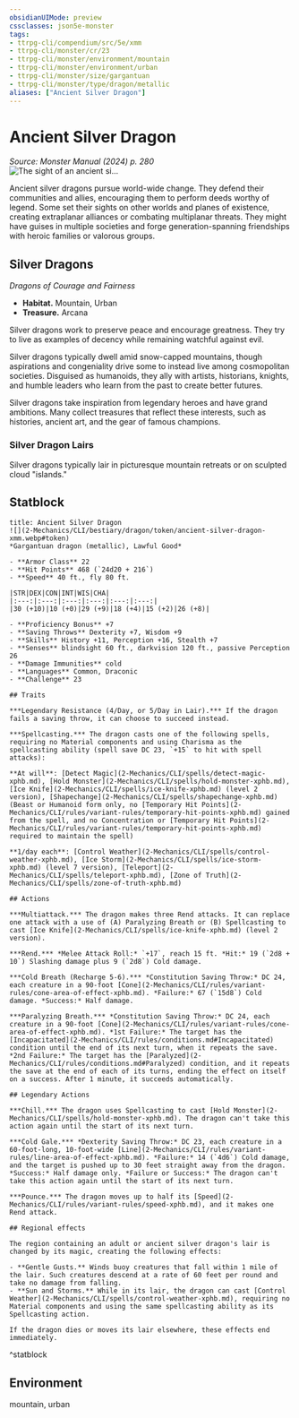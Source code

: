 ```yaml
---
obsidianUIMode: preview
cssclasses: json5e-monster
tags:
- ttrpg-cli/compendium/src/5e/xmm
- ttrpg-cli/monster/cr/23
- ttrpg-cli/monster/environment/mountain
- ttrpg-cli/monster/environment/urban
- ttrpg-cli/monster/size/gargantuan
- ttrpg-cli/monster/type/dragon/metallic
aliases: ["Ancient Silver Dragon"]
---
```

# Ancient Silver Dragon
*Source: Monster Manual (2024) p. 280*  
![The sight of an ancient si...](2-Mechanics/CLI/bestiary/dragon/img/ancient-silver-dragon.webp#right "The sight of an ancient silver dragon can panic despicable evil-doers")

Ancient silver dragons pursue world-wide change. They defend their communities and allies, encouraging them to perform deeds worthy of legend. Some set their sights on other worlds and planes of existence, creating extraplanar alliances or combating multiplanar threats. They might have guises in multiple societies and forge generation-spanning friendships with heroic families or valorous groups.

## Silver Dragons

*Dragons of Courage and Fairness*

- **Habitat.** Mountain, Urban  
- **Treasure.** Arcana  

Silver dragons work to preserve peace and encourage greatness. They try to live as examples of decency while remaining watchful against evil.

Silver dragons typically dwell amid snow-capped mountains, though aspirations and congeniality drive some to instead live among cosmopolitan societies. Disguised as humanoids, they ally with artists, historians, knights, and humble leaders who learn from the past to create better futures.

Silver dragons take inspiration from legendary heroes and have grand ambitions. Many collect treasures that reflect these interests, such as histories, ancient art, and the gear of famous champions.

### Silver Dragon Lairs

Silver dragons typically lair in picturesque mountain retreats or on sculpted cloud "islands."

## Statblock

```ad-statblock
title: Ancient Silver Dragon
![](2-Mechanics/CLI/bestiary/dragon/token/ancient-silver-dragon-xmm.webp#token)
*Gargantuan dragon (metallic), Lawful Good*

- **Armor Class** 22 
- **Hit Points** 468 (`24d20 + 216`) 
- **Speed** 40 ft., fly 80 ft.

|STR|DEX|CON|INT|WIS|CHA|
|:---:|:---:|:---:|:---:|:---:|:---:|
|30 (+10)|10 (+0)|29 (+9)|18 (+4)|15 (+2)|26 (+8)|

- **Proficiency Bonus** +7
- **Saving Throws** Dexterity +7, Wisdom +9
- **Skills** History +11, Perception +16, Stealth +7
- **Senses** blindsight 60 ft., darkvision 120 ft., passive Perception 26
- **Damage Immunities** cold
- **Languages** Common, Draconic
- **Challenge** 23

## Traits

***Legendary Resistance (4/Day, or 5/Day in Lair).*** If the dragon fails a saving throw, it can choose to succeed instead.

***Spellcasting.*** The dragon casts one of the following spells, requiring no Material components and using Charisma as the spellcasting ability (spell save DC 23, `+15` to hit with spell attacks):

**At will**: [Detect Magic](2-Mechanics/CLI/spells/detect-magic-xphb.md), [Hold Monster](2-Mechanics/CLI/spells/hold-monster-xphb.md), [Ice Knife](2-Mechanics/CLI/spells/ice-knife-xphb.md) (level 2 version), [Shapechange](2-Mechanics/CLI/spells/shapechange-xphb.md) (Beast or Humanoid form only, no [Temporary Hit Points](2-Mechanics/CLI/rules/variant-rules/temporary-hit-points-xphb.md) gained from the spell, and no Concentration or [Temporary Hit Points](2-Mechanics/CLI/rules/variant-rules/temporary-hit-points-xphb.md) required to maintain the spell)

**1/day each**: [Control Weather](2-Mechanics/CLI/spells/control-weather-xphb.md), [Ice Storm](2-Mechanics/CLI/spells/ice-storm-xphb.md) (level 7 version), [Teleport](2-Mechanics/CLI/spells/teleport-xphb.md), [Zone of Truth](2-Mechanics/CLI/spells/zone-of-truth-xphb.md)

## Actions

***Multiattack.*** The dragon makes three Rend attacks. It can replace one attack with a use of (A) Paralyzing Breath or (B) Spellcasting to cast [Ice Knife](2-Mechanics/CLI/spells/ice-knife-xphb.md) (level 2 version).

***Rend.*** *Melee Attack Roll:* `+17`, reach 15 ft. *Hit:* 19 (`2d8 + 10`) Slashing damage plus 9 (`2d8`) Cold damage.

***Cold Breath (Recharge 5-6).*** *Constitution Saving Throw:* DC 24, each creature in a 90-foot [Cone](2-Mechanics/CLI/rules/variant-rules/cone-area-of-effect-xphb.md). *Failure:* 67 (`15d8`) Cold damage. *Success:* Half damage.

***Paralyzing Breath.*** *Constitution Saving Throw:* DC 24, each creature in a 90-foot [Cone](2-Mechanics/CLI/rules/variant-rules/cone-area-of-effect-xphb.md). *1st Failure:* The target has the [Incapacitated](2-Mechanics/CLI/rules/conditions.md#Incapacitated) condition until the end of its next turn, when it repeats the save. *2nd Failure:* The target has the [Paralyzed](2-Mechanics/CLI/rules/conditions.md#Paralyzed) condition, and it repeats the save at the end of each of its turns, ending the effect on itself on a success. After 1 minute, it succeeds automatically.

## Legendary Actions

***Chill.*** The dragon uses Spellcasting to cast [Hold Monster](2-Mechanics/CLI/spells/hold-monster-xphb.md). The dragon can't take this action again until the start of its next turn.

***Cold Gale.*** *Dexterity Saving Throw:* DC 23, each creature in a 60-foot-long, 10-foot-wide [Line](2-Mechanics/CLI/rules/variant-rules/line-area-of-effect-xphb.md). *Failure:* 14 (`4d6`) Cold damage, and the target is pushed up to 30 feet straight away from the dragon. *Success:* Half damage only. *Failure or Success:* The dragon can't take this action again until the start of its next turn.

***Pounce.*** The dragon moves up to half its [Speed](2-Mechanics/CLI/rules/variant-rules/speed-xphb.md), and it makes one Rend attack.

## Regional effects

The region containing an adult or ancient silver dragon's lair is changed by its magic, creating the following effects:

- **Gentle Gusts.** Winds buoy creatures that fall within 1 mile of the lair. Such creatures descend at a rate of 60 feet per round and take no damage from falling.  
- **Sun and Storms.** While in its lair, the dragon can cast [Control Weather](2-Mechanics/CLI/spells/control-weather-xphb.md), requiring no Material components and using the same spellcasting ability as its Spellcasting action.  

If the dragon dies or moves its lair elsewhere, these effects end immediately.
```
^statblock

## Environment

mountain, urban
